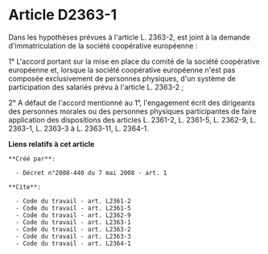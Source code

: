 # Article D2363-1

Dans les hypothèses prévues à l'article L. 2363-2, est joint à la demande d'immatriculation de la société coopérative
européenne : 

1° L'accord portant sur la mise en place du comité de la société coopérative européenne et, lorsque la société coopérative
européenne n'est pas composée exclusivement de personnes physiques, d'un système de participation des salariés prévu à
l'article L. 2363-2 ; 

2° A défaut de l'accord mentionné au 1°, l'engagement écrit des dirigeants des personnes morales ou des personnes physiques
participantes de faire application des dispositions des articles L. 2361-2, L. 2361-5, L. 2362-9, L. 2363-1, L. 2363-3 à L.
2363-11, L. 2364-1.

**Liens relatifs à cet article**

	**Créé par**:

	  - Décret n°2008-440 du 7 mai 2008 - art. 1

	**Cite**:

	  - Code du travail - art. L2361-2
	  - Code du travail - art. L2361-5
	  - Code du travail - art. L2362-9
	  - Code du travail - art. L2363-1
	  - Code du travail - art. L2363-2
	  - Code du travail - art. L2363-3
	  - Code du travail - art. L2364-1
